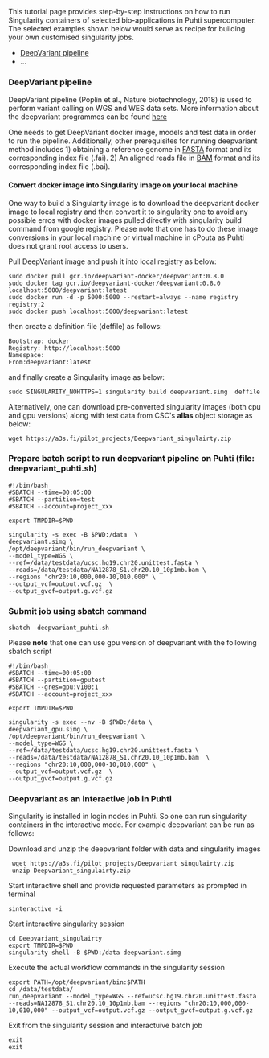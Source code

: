 This tutorial page  provides step-by-step instructions on how to run Singularity containers of selected bio-applications in Puhti supercomputer. The selected examples shown below would serve as recipe for building your own customised singularity jobs.  

   - [DeepVariant pipeline](#deepvariant-pipeline)
   - ...

### DeepVariant pipeline  ###

DeepVariant pipeline (Poplin et al., Nature biotechnology, 2018) is used  to perform variant calling on WGS and WES data sets. More information about the deepvariant programmes can be found [here](https://github.com/google/deepvariant) 

One needs to get DeepVariant docker image, models and test data in order to run the pipeline. Additionally, other prerequisites for running deepvariant method includes 1) obtaining a reference genome in [FASTA](https://en.wikipedia.org/wiki/FASTA_format) format and its corresponding index file (.fai). 2) An aligned reads file in [BAM](http://genome.sph.umich.edu/wiki/BAM) format and its corresponding index file (.bai).

#### Convert docker image into Singularity image on your local machine ####

One way to build a Singularity image is to download the deepvariant docker image to local registry and then convert it to singularity one to avoid any possible erros with docker images pulled directly with singularity build command from google registry. Please note that one has to do these image conversions in your local machine or virtual machine in cPouta as Puhti does not grant root access to users.

Pull DeepVariant image and push it into local registry as below:

```
sudo docker pull gcr.io/deepvariant-docker/deepvariant:0.8.0
sudo docker tag gcr.io/deepvariant-docker/deepvariant:0.8.0 localhost:5000/deepvariant:latest
sudo docker run -d -p 5000:5000 --restart=always --name registry registry:2
sudo docker push localhost:5000/deepvariant:latest
```

then create a definition file (deffile) as follows:

```
Bootstrap: docker
Registry: http://localhost:5000
Namespace:
From:deepvariant:latest
```
and finally create a Singularity image as below:

```
sudo SINGULARITY_NOHTTPS=1 singularity build deepvariant.simg  deffile
```
Alternatively, one can download  pre-converted singularity images (both cpu and gpu versions) along with test data from CSC's **allas** object storage as below:

```
wget https://a3s.fi/pilot_projects/Deepvariant_singulairty.zip
```


### Prepare batch script to run deepvariant pipeline on Puhti (file: deepvariant_puhti.sh)

```
#!/bin/bash
#SBATCH --time=00:05:00
#SBATCH --partition=test
#SBATCH --account=project_xxx

export TMPDIR=$PWD 

singularity -s exec -B $PWD:/data  \
deepvariant.simg \
/opt/deepvariant/bin/run_deepvariant \
--model_type=WGS \
--ref=/data/testdata/ucsc.hg19.chr20.unittest.fasta \
--reads=/data/testdata/NA12878_S1.chr20.10_10p1mb.bam \
--regions "chr20:10,000,000-10,010,000" \
--output_vcf=output.vcf.gz  \
--output_gvcf=output.g.vcf.gz
```

### Submit job using sbatch command

```
sbatch  deepvariant_puhti.sh
```

Please **note** that one can use gpu version of deepvariant with the following sbatch script 

```
#!/bin/bash
#SBATCH --time=00:05:00
#SBATCH --partition=gputest
#SBATCH --gres=gpu:v100:1
#SBATCH --account=project_xxx

export TMPDIR=$PWD

singularity -s exec --nv -B $PWD:/data \
deepvariant_gpu.simg \
/opt/deepvariant/bin/run_deepvariant \
--model_type=WGS \
--ref=/data/testdata/ucsc.hg19.chr20.unittest.fasta \
--reads=/data/testdata/NA12878_S1.chr20.10_10p1mb.bam  \
--regions "chr20:10,000,000-10,010,000" \
--output_vcf=output.vcf.gz  \
--output_gvcf=output.g.vcf.gz
```
### Deepvariant as an interactive job in Puhti
Singularity is installed in login nodes in Puhti. So one can run singularity containers in the interactive mode. For example deepvariant can be run as follows: 

Download and unzip the deepvariant folder with data and singularity images
```
 wget https://a3s.fi/pilot_projects/Deepvariant_singulairty.zip   
 unzip Deepvariant_singulairty.zip
```
Start interactive shell and provide requested parameters as prompted in terminal
```
sinteractive -i
```
Start interactive singularity session
```
cd Deepvariant_singulairty
export TMPDIR=$PWD
singularity shell -B $PWD:/data deepvariant.simg
```
Execute the actual workflow commands in the singularity session

```
export PATH=/opt/deepvariant/bin:$PATH
cd /data/testdata/
run_deepvariant --model_type=WGS --ref=ucsc.hg19.chr20.unittest.fasta --reads=NA12878_S1.chr20.10_10p1mb.bam --regions "chr20:10,000,000-10,010,000" --output_vcf=output.vcf.gz --output_gvcf=output.g.vcf.gz
```
Exit from the singularity session and interactuive batch job

```
exit
exit
```
